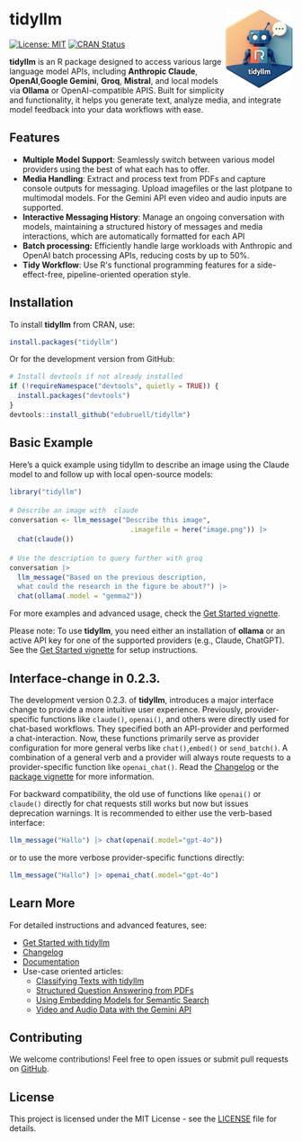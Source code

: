 # tidyllm <a href="https://edubruell.github.io/tidyllm/"><img src="man/figures/logo.png" align="right" height="139" alt="tidyllm website" /></a>

[![License: MIT](https://img.shields.io/badge/License-MIT-yellow.svg)](https://opensource.org/licenses/MIT)
[![CRAN Status](https://www.r-pkg.org/badges/version/tidyllm)](https://cran.r-project.org/package=tidyllm)


**tidyllm** is an R package designed to access various large language model APIs, including **Anthropic Claude**, **OpenAI**,**Google Gemini**, **Groq**, **Mistral**, and local models via **Ollama** or OpenAI-compatible APIS. Built for simplicity and functionality, it helps you generate text, analyze media, and integrate model feedback into your data workflows with ease.

## Features

- **Multiple Model Support**: Seamlessly switch between various model providers using the best of what each has to offer.
- **Media Handling**: Extract and process text from PDFs and capture console outputs for messaging. Upload imagefiles or the last plotpane to multimodal models. For the Gemini API even video and audio inputs are supported.
- **Interactive Messaging History**: Manage an ongoing conversation with models, maintaining a structured history of messages and media interactions, which are automatically formatted for each API
- **Batch processing:** Efficiently handle large workloads with Anthropic and OpenAI batch processing APIs, reducing costs by up to 50%.
- **Tidy Workflow**: Use R's functional programming features for a side-effect-free, pipeline-oriented operation style.


## Installation

To install **tidyllm** from CRAN, use:

```r
install.packages("tidyllm")
```

Or for the development version from GitHub:
```r
# Install devtools if not already installed
if (!requireNamespace("devtools", quietly = TRUE)) {
  install.packages("devtools")
}
devtools::install_github("edubruell/tidyllm")
```

## Basic Example

Here’s a quick  example using tidyllm to describe an image using the Claude model 
to and follow up with local open-source models:

```R
library("tidyllm")

# Describe an image with  claude
conversation <- llm_message("Describe this image", 
                              .imagefile = here("image.png")) |>
  chat(claude())

# Use the description to query further with groq
conversation |>
  llm_message("Based on the previous description,
  what could the research in the figure be about?") |>
  chat(ollama(.model = "gemma2"))
```

For more examples and advanced usage, check the [Get Started vignette](https://edubruell.github.io/tidyllm/articles/tidyllm.html).

Please note: To use **tidyllm**, you need either an installation of **ollama** or an active API key for one of the supported providers (e.g., Claude, ChatGPT). See the [Get Started vignette](https://edubruell.github.io/tidyllm/articles/tidyllm.html) for setup instructions.

## Interface-change in 0.2.3.

The development version 0.2.3. of **tidyllm**,  introduces a major interface change to provide a more intuitive user experience. Previously, provider-specific functions like `claude()`, `openai()`, and others were directly used for chat-based workflows. They specified both an API-provider and performed a chat-interaction. Now, these functions primarily serve as provider configuration for more general verbs like `chat()`,`embed()` or `send_batch()`. A combination of a general verb and a provider will always route requests to a provider-specific function like `openai_chat()`. Read the [Changelog](https://edubruell.github.io/tidyllm/news/) or the [package vignette](https://edubruell.github.io/tidyllm/articles/tidyllm.html) for more information. 

For backward compatibility, the old use of functions like `openai()` or `claude()` directly for chat requests still works but now but issues deprecation warnings. It is recommended to either use the verb-based interface:
```r
llm_message("Hallo") |> chat(openai(.model="gpt-4o"))
```
or to use the more verbose provider-specific functions directly:
```r
llm_message("Hallo") |> openai_chat(.model="gpt-4o")
```

## Learn More

For detailed instructions and advanced features, see:

- [Get Started with tidyllm](https://edubruell.github.io/tidyllm/articles/tidyllm.html)
- [Changelog](https://edubruell.github.io/tidyllm/news/)
- [Documentation](https://edubruell.github.io/tidyllm/)
- Use-case oriented articles: 
  - [Classifying Texts with tidyllm](https://edubruell.github.io/tidyllm/articles/tidyllm_classifiers.html)
  - [Structured Question Answering from PDFs](https://edubruell.github.io/tidyllm/articles/tidyllm-pdfquestions.html)
  - [Using Embedding Models for Semantic Search](https://edubruell.github.io/tidyllm/articles/tidyllm_embed.html)
  - [Video and Audio Data with the Gemini API](https://edubruell.github.io/tidyllm/articles/tidyllm_video.html)
  
## Contributing

We welcome contributions! Feel free to open issues or submit pull requests on [GitHub](https://github.com/edubruell/tidyllm).

## License

This project is licensed under the MIT License - see the [LICENSE](https://opensource.org/licenses/MIT) file for details.


